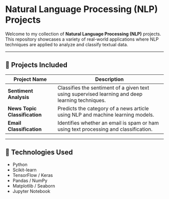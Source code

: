 # Natural Language Processing (NLP) Projects

Welcome to my collection of **Natural Language Processing (NLP)** projects. This repository showcases a variety of real-world applications where NLP techniques are applied to analyze and classify textual data.

---

## 📁 Projects Included

| Project Name              | Description                                      |
|---------------------------|--------------------------------------------------|
| **Sentiment Analysis**     | Classifies the sentiment of a given text using supervised learning and deep learning techniques. |
| **News Topic Classification** | Predicts the category of a news article using NLP and machine learning models. |
| **Email Classification**    | Identifies whether an email is spam or ham using text processing and classification. |

---

## 🔧 Technologies Used

- Python  
- Scikit-learn  
- TensorFlow / Keras  
- Pandas / NumPy  
- Matplotlib / Seaborn  
- Jupyter Notebook


